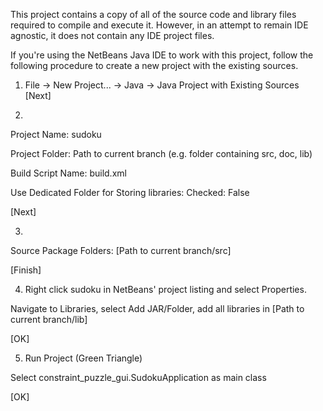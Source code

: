This project contains a copy of all of the source code and library files
required to compile and execute it. However, in an attempt to remain IDE
agnostic, it does not contain any IDE project files.

If you're using the NetBeans Java IDE to work with this project, follow
the following procedure to create a new project with the existing sources.

1. File -> New Project... -> Java -> Java Project with Existing Sources [Next]

2.

  Project Name: sudoku

  Project Folder: Path to current branch (e.g. folder containing src, doc, lib)

  Build Script Name: build.xml

  Use Dedicated Folder for Storing libraries:
    Checked: False

  [Next]

3.

  Source Package Folders:
    [Path to current branch/src]

  [Finish]

4. Right click sudoku in NetBeans' project listing and select Properties.

  Navigate to Libraries, select Add JAR/Folder, add all libraries in [Path to current branch/lib]

  [OK]

5. Run Project (Green Triangle)

  Select constraint_puzzle_gui.SudokuApplication as main class

  [OK]  